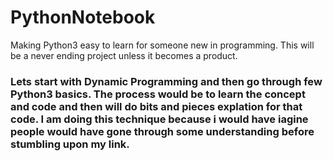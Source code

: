 # PythonNotebook
Making Python3 easy to learn for someone new in programming. This will be a never ending project unless it becomes a product. 


### Lets start with Dynamic Programming and then go through few Python3 basics. The process would be to learn the concept and code and then will do bits and pieces explation for that code. I am doing this technique because i would have iagine people would have gone through some understanding before stumbling upon my link.




